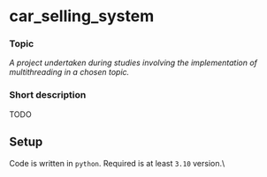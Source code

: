 # car_selling_system

### Topic

_A project undertaken during studies involving the implementation of multithreading in a chosen topic._

### Short description

TODO

## Setup

Code is written in `python`. Required is at least `3.10` version.\

